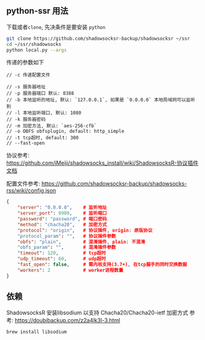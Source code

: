 <!--
-- create by @d1y in 2019-12-13
-->

## python-ssr 用法

下载或者`clone`, 先决条件是要安装 `python`

```bash
git clone https://github.com/shadowsocksr-backup/shadowsocksr ~/ssr
cd ~/ssr/shadowsocks
python local.py --args
```

传递的参数如下

```console
// -c 传递配置文件

// -s 服务器地址
// -p 服务器端口 默认: 8388
// -b 本地监听的地址, 默认: `127.0.0.1`, 如果是 `0.0.0.0` 本地局域网可以监听到
// -l 本地监听端口, 默认: 1080
// -k 服务器密码
// -m 加密方法, 默认: `aes-256-cfb`
// -o OBFS obfsplugin, default: http_simple
// -t tcp超时, default: 300
// --fast-open
```

协议参考: https://github.com/iMeiji/shadowsocks_install/wiki/ShadowsocksR-协议插件文档

配置文件参考: https://github.com/shadowsocksr-backup/shadowsocks-rss/wiki/config.json

```json
{
    "server": "0.0.0.0",    # 监听地址
    "server_port": 8989,    # 监听端口
    "password": "password", # 端口密码
    "method": "chacha20",   # 加密方式
    "protocol": "origin",   # 协议插件, origin: 原版协议
    "protocol_param": "",   # 协议插件参数
    "obfs": "plain",        # 混淆插件, plain: 不混淆
    "obfs_param": "",       # 混淆插件参数
    "timeout": 120,         # tcp超时
    "udp_timeout": 60,      # udp超时
    "fast_open": false,     # 需内核支持(3.7+), 在tcp握手的同时交换数据
    "workers": 2            # worker进程数量
}
```


## 依赖

ShadowsocksR 安装libsodium 以支持 Chacha20/Chacha20-ietf 加密方式
参考: https://doubibackup.com/z2a4lk3l-3.html

```bash
brew install libsodium
```